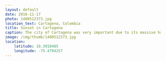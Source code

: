 ```yaml
---
layout: default
date: 2016-11-17
photo: 1480512373.jpg
location_text: Cartagena, Colombia
title: Sunset in Cartagena
caption: The city of Cartagena was very important due to its massive harbor. The historical city center has a lot of hispanic influences and is very colorful. But the outside part is very very poor and stinks so much. The inequality is very strong between the rich tourists and the poor locals there.
image: /img/thumb/1480512373.jpg
location:
    latitude: 10.3910485
    longitude: -75.4794257
---
```


